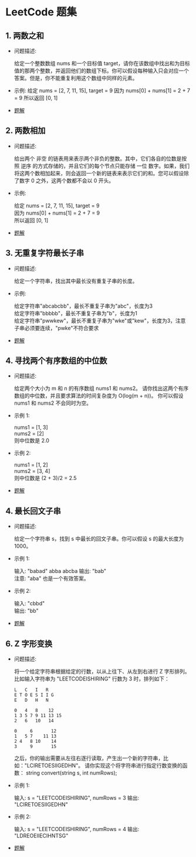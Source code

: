 # LeetCode 题集

## 1. 两数之和

* 问题描述:

    给定一个整数数组 nums 和一个目标值 target，请你在该数组中找出和为目标值的那两个整数，并返回他们的数组下标。你可以假设每种输入只会对应一个答案。但是，你不能重复利用这个数组中同样的元素。

* 示例:
    给定 nums = [2, 7, 11, 15], target = 9
    因为 nums[0] + nums[1] = 2 + 7 = 9
    所以返回 [0, 1]

* [题解](./leetcode-go/sum_test.go)

## 2. 两数相加

* 问题描述:

    给出两个 非空 的链表用来表示两个非负的整数。其中，它们各自的位数是按照 逆序 的方式存储的，并且它们的每个节点只能存储 一位 数字。如果，我们将这两个数相加起来，则会返回一个新的链表来表示它们的和。您可以假设除了数字 0 之外，这两个数都不会以 0 开头。

* 示例:
    
    给定 nums = [2, 7, 11, 15], target = 9  
    因为 nums[0] + nums[1] = 2 + 7 = 9  
    所以返回 [0, 1]

* [题解](./leetcode-go/sum2_test.go)

## 3. 无重复字符最长子串

* 问题描述:

    给定一个字符串，找出其中最长没有重复子串的长度。

* 示例:
    
    给定字符串"abcabcbb"，最长不重复子串为"abc"，长度为3  
    给定字符串"bbbbb"，最长不重复子串为"b"，长度为1  
    给定字符串"pwwkew"，最长不重复子串为"wke"或"kew"，长度为3，注意子串必须要连续，"pwke"不符合要求  

* [题解](./leetcode-go/longest_string_test.go)

## 4. 寻找两个有序数组的中位数

* 问题描述:

    给定两个大小为 m 和 n 的有序数组 nums1 和 nums2。
    请你找出这两个有序数组的中位数，并且要求算法的时间复杂度为 O(log(m + n))。
    你可以假设 nums1 和 nums2 不会同时为空。

* 示例 1:
    
    nums1 = [1, 3]  
    nums2 = [2]  
    则中位数是 2.0  

* 示例 2:

    nums1 = [1, 2]  
    nums2 = [3, 4]  
    则中位数是 (2 + 3)/2 = 2.5  

* [题解](./leetcode-go/median_test.go)

## 4. 最长回文子串

* 问题描述:

    给定一个字符串 s，找到 s 中最长的回文子串。你可以假设 s 的最大长度为 1000。

* 示例 1:
    
    输入: "babad"  abba abcba
    输出: "bab"  
    注意: "aba" 也是一个有效答案。  

* 示例 2:

    输入: "cbbd"  
    输出: "bb"

* [题解](./leetcode-go/longest_palindrome_test.go)

## 6. Z 字形变换

* 问题描述:

    将一个给定字符串根据给定的行数，以从上往下、从左到右进行 Z 字形排列。
    比如输入字符串为 "LEETCODEISHIRING" 行数为 3 时，排列如下：  
    ```
    L   C   I   R  
    E T O E S I I G  
    E   D   H   N 
    ```
    ```
    0   4   8    12
    1 3 5 7 9 11 13 15
    2   6   10   14
    ```
    ```
    0     6       12
    1   5 7    11 13
    2 4   8 10    14
    3     9       15
    ```
    之后，你的输出需要从左往右逐行读取，产生出一个新的字符串，比如："LCIRETOESIIGEDHN"。
    请你实现这个将字符串进行指定行数变换的函数：
    string convert(string s, int numRows);

* 示例 1:

    输入: s = "LEETCODEISHIRING", numRows = 3
    输出: "LCIRETOESIIGEDHN"

* 示例 2:

    输入: s = "LEETCODEISHIRING", numRows = 4
    输出: "LDREOEIIECIHNTSG"
    
* [题解](./leetcode-go/convert_test.go)
